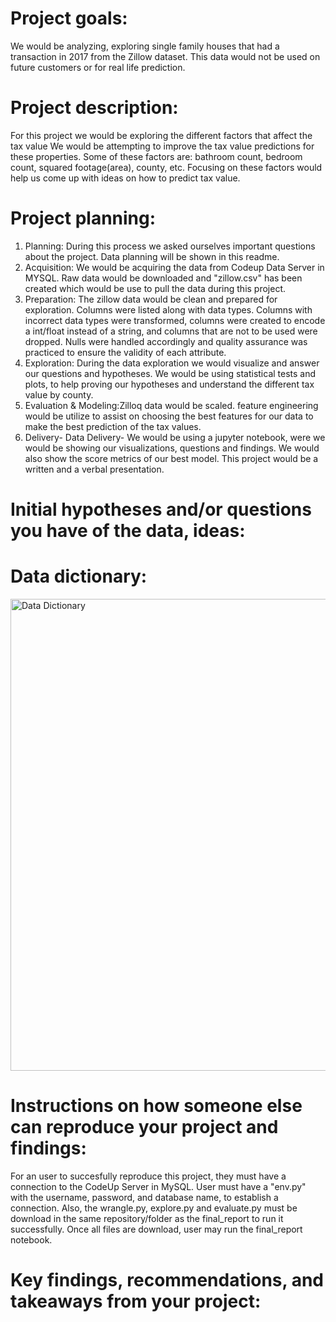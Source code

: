 # Project goals:
We would be analyzing, exploring single family houses that had a transaction in 2017 from the Zillow dataset. 
This data would not be used on future customers or for real life prediction.
# Project description:
 For this project we would be exploring the different factors that affect the tax value
 We would be attempting to improve the tax value predictions for these properties.
 Some of these factors are: bathroom count, bedroom count, squared footage(area), county, etc. Focusing on these factors would help us come up with ideas on how to predict tax value.

# Project planning:
 1. Planning: During this process we asked ourselves important questions about the project. Data planning will be shown in this readme.
 2. Acquisition: We would be acquiring the data from Codeup Data Server in MYSQL. Raw data would be downloaded and "zillow.csv" has been      created which would be use to pull the data during this project.
 3. Preparation: The zillow data would be clean and prepared for exploration. Columns were listed along with data types. Columns with incorrect data types were transformed, columns were created to encode a int/float instead of a string, and columns that are not to be used were dropped. Nulls were handled accordingly and quality assurance was practiced to ensure the validity of each attribute.
 4. Exploration: During the data exploration we would visualize and answer our questions and hypotheses. We would be using statistical tests and plots, to help proving our hypotheses and understand the different tax value by county.
 5. Evaluation & Modeling:Zilloq data would be scaled. feature engineering would be utilize to assist on choosing the best features for our data to make the best prediction of the tax values.
 6. Delivery- Data Delivery- We would be using a jupyter notebook, were we would be showing our visualizations, questions and findings. We would also show the score metrics of our best model. This project would be a written and a verbal presentation.

# Initial hypotheses and/or questions you have of the data, ideas:

# Data dictionary:
<img width="755" alt="Data Dictionary" src="https://github.com/Chellyann-moreno/regression-project/assets/126615525/e7c8f62c-11a3-49cf-931e-d80f2ebc40f2">


# Instructions on how someone else can reproduce your project and findings:
For an user to succesfully reproduce this project, they must have a connection to the CodeUp Server in MySQL. User must have a "env.py" with the username, password, and database name, to establish a connection. Also, the wrangle.py, explore.py and evaluate.py must be download in the same repository/folder as the final_report to run it successfully. Once all files are download, user may run the final_report notebook.
# Key findings, recommendations, and takeaways from your project:
